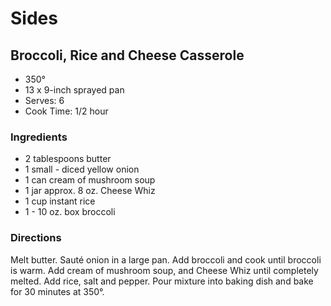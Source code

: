 # Sides

## Broccoli, Rice and Cheese Casserole

* 350°
* 13 x 9-inch sprayed pan
* Serves: 6
* Cook Time: 1/2 hour

### Ingredients

* 2 tablespoons butter
* 1 small - diced yellow onion
* 1 can cream of mushroom soup
* 1 jar approx. 8 oz. Cheese Whiz
* 1 cup instant rice
* 1 - 10 oz. box broccoli

### Directions

Melt butter. Sauté onion in a large pan. Add broccoli and cook until broccoli is warm. Add cream of mushroom soup, and Cheese Whiz until completely melted. Add rice, salt and pepper. Pour mixture into baking dish and bake for 30 minutes at 350°.
